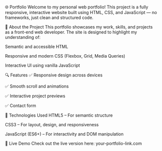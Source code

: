 🌐 Portfolio
Welcome to my personal web portfolio! This project is a fully responsive, interactive website built using HTML, CSS, and JavaScript — no frameworks, just clean and structured code.

🎯 About the Project
This portfolio showcases my work, skills, and projects as a front-end web developer. The site is designed to highlight my understanding of:

Semantic and accessible HTML

Responsive and modern CSS (Flexbox, Grid, Media Queries)

Interactive UI using vanilla JavaScript

🔍 Features
✅ Responsive design across devices

✅ Smooth scroll and animations

✅ Interactive project previews

✅ Contact form

🚀 Technologies Used
HTML5 – For semantic structure

CSS3 – For layout, design, and responsiveness

JavaScript (ES6+) – For interactivity and DOM manipulation

📂 Live Demo
Check out the live version here: your-portfolio-link.com
